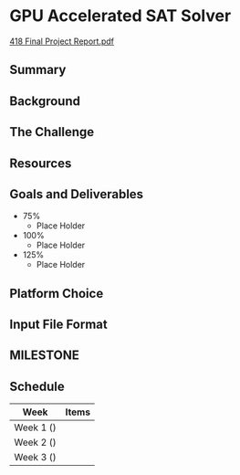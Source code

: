 # **GPU Accelerated SAT Solver**

[418 Final Project Report.pdf](https://google.com)

## **Summary**


## **Background**


## **The Challenge**


## **Resources**


## **Goals and Deliverables**
* 75%
  * Place Holder
* 100%
  * Place Holder
* 125%
  * Place Holder


## **Platform Choice**

## **Input File Format**

## **MILESTONE**


## **Schedule**
| Week | Items |
| ---- | ----- |
| Week 1 () |  |
| Week 2 () |  |
| Week 3 () |  |
